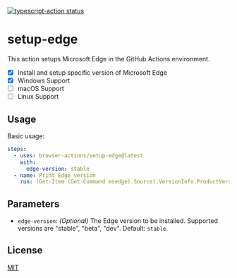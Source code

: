 <p>
  <a href="https://github.com/browser-actions/setup-edge/actions"><img alt="typescript-action status" src="https://github.com/browser-actions/setup-edge/workflows/build-test/badge.svg"></a>
</p>

# setup-edge

This action setups Microsoft Edge in the GitHub Actions environment.

- [X] Install and setup specific version of Microsoft Edge
- [X] Windows Support
- [ ] macOS Support
- [ ] Linux Support

## Usage

Basic usage:

```yaml
steps:
  - uses: browser-actions/setup-edge@latest
    with:
      edge-version: stable
  - name: Print Edge version
    run: (Get-Item (Get-Command msedge).Source).VersionInfo.ProductVersion
```

## Parameters

- `edge-version`:
*(Optional)* The Edge version to be installed.  Supported versions are "stable", "beta", "dev". Default: `stable`.

## License

[MIT](LICENSE)
